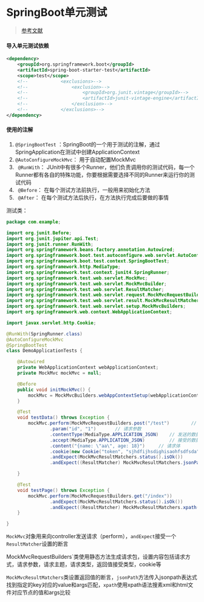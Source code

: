 # SpringBoot单元测试

> [参考文献]( https://zhuanlan.zhihu.com/p/61342833 )



#### 导入单元测试依赖

```xml
<dependency>
    <groupId>org.springframework.boot</groupId>
    <artifactId>spring-boot-starter-test</artifactId>
    <scope>test</scope>
    <!--			<exclusions>-->
    <!--				<exclusion>-->
    <!--					<groupId>org.junit.vintage</groupId>-->
    <!--					<artifactId>junit-vintage-engine</artifactId>-->
    <!--				</exclusion>-->
    <!--			</exclusions>-->
</dependency>
```



#### 使用的注解

1. ` @SpringBootTest ` ：SpringBoot的一个用于测试的注解，通过SpringApplication在测试中创建ApplicationContext 
2. ` @AutoConfigureMockMvc `： 用于自动配置MockMvc 
3. ` @RunWith`： JUnit中有很多个Runner，他们负责调用你的测试代码，每一个Runner都有各自的特殊功能，你要根据需要选择不同的Runner来运行你的测试代码 
4. ` @Before`： 在每个测试方法前执行，一般用来初始化方法 
5. ` @After`： 在每个测试方法后执行，在方法执行完成后要做的事情 



测试类：

```java
package com.example;

import org.junit.Before;
import org.junit.jupiter.api.Test;
import org.junit.runner.RunWith;
import org.springframework.beans.factory.annotation.Autowired;
import org.springframework.boot.test.autoconfigure.web.servlet.AutoConfigureMockMvc;
import org.springframework.boot.test.context.SpringBootTest;
import org.springframework.http.MediaType;
import org.springframework.test.context.junit4.SpringRunner;
import org.springframework.test.web.servlet.MockMvc;
import org.springframework.test.web.servlet.MockMvcBuilder;
import org.springframework.test.web.servlet.ResultMatcher;
import org.springframework.test.web.servlet.request.MockMvcRequestBuilders;
import org.springframework.test.web.servlet.result.MockMvcResultMatchers;
import org.springframework.test.web.servlet.setup.MockMvcBuilders;
import org.springframework.web.context.WebApplicationContext;

import javax.servlet.http.Cookie;

@RunWith(SpringRunner.class)
@AutoConfigureMockMvc
@SpringBootTest
class DemoApplicationTests {

    @Autowired
    private WebApplicationContext webApplicationContext;
    private MockMvc mockMvc = null;

    @Before
    public void initMockMvc() {
        mockMvc = MockMvcBuilders.webAppContextSetup(webApplicationContext).build();    // 初始化MockMvc
    }

    @Test
    void testData() throws Exception {
        mockMvc.perform(MockMvcRequestBuilders.post("/test")		// 请求方式和路径
                .param("id", "1")		// 请求参数
                .contentType(MediaType.APPLICATION_JSON)	// 发送的数据
                .accept(MediaType.APPLICATION_JSON)			// 接受的数据
                .content("{name: \"aa\", age: 18}")		// 请求体
                .cookie(new Cookie("token", "sjhdfijhsdighisaohfsdfsda")))		// 设置请求cookie
                .andExpect(MockMvcResultMatchers.status().isOk())		// 设置返回后的断言
				.andExpect((ResultMatcher) MockMvcResultMatchers.jsonPath("$.msg", "ok"));	// 使用jsonpath断言返回的内容

    }

    @Test
	void testPage() throws Exception {
    	mockMvc.perform(MockMvcRequestBuilders.get("/index"))
				.andExpect(MockMvcResultMatchers.status().isOk())
				.andExpect((ResultMatcher) MockMvcResultMatchers.xpath("/bookstore/book/title", "java"));	// 使用xpath断言返回的内容
	}

}

```



`MockMvc`对象用来向controller发送请求（perform），`andExpect`接受一个`ResultMatcher`设置的断言

MockMvcRequestBuilders`类使用静态方法生成请求包，设置内容包括请求方式，请求参数，请求主题，请求类型，返回值接受类型，cookie等

`MockMvcResultMatchers`类设置返回值的断言，`jsonPath`方法传入jsonpath表达式找到指定的key对应的value和args匹配，`xpath`使用xpath语法搜素xml和html文件对应节点的值和args比较